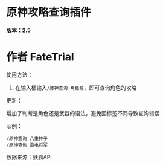 # 原神攻略查询插件

**版本：2.5**

# 作者 FateTrial

使用方法：

1. 在输入框输入`/原神查询 角色名`，即可查询角色的攻略

更新：

增加了判断是角色还是武器的语法，避免因标签不同导致查询错误

示例：
```
/原神查询 八重神子
/原神查询 雷电将军
```

数据来源：妖狐API
